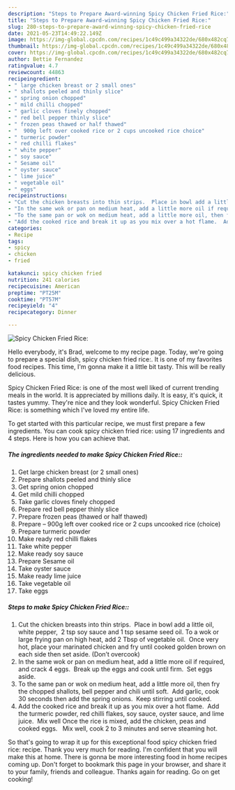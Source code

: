 ```yaml
---
description: "Steps to Prepare Award-winning Spicy Chicken Fried Rice:"
title: "Steps to Prepare Award-winning Spicy Chicken Fried Rice:"
slug: 280-steps-to-prepare-award-winning-spicy-chicken-fried-rice
date: 2021-05-23T14:49:22.149Z
image: https://img-global.cpcdn.com/recipes/1c49c499a34322de/680x482cq70/spicy-chicken-fried-rice-recipe-main-photo.jpg
thumbnail: https://img-global.cpcdn.com/recipes/1c49c499a34322de/680x482cq70/spicy-chicken-fried-rice-recipe-main-photo.jpg
cover: https://img-global.cpcdn.com/recipes/1c49c499a34322de/680x482cq70/spicy-chicken-fried-rice-recipe-main-photo.jpg
author: Bettie Fernandez
ratingvalue: 4.7
reviewcount: 44863
recipeingredient:
- " large chicken breast or 2 small ones"
- " shallots peeled and thinly slice"
- " spring onion chopped"
- " mild chilli chopped"
- " garlic cloves finely chopped"
- " red bell pepper thinly slice"
- " frozen peas thawed or half thawed"
- "  900g left over cooked rice or 2 cups uncooked rice choice"
- " turmeric powder"
- " red chilli flakes"
- " white pepper"
- " soy sauce"
- " Sesame oil"
- " oyster sauce"
- " lime juice"
- " vegetable oil"
- " eggs"
recipeinstructions:
- "Cut the chicken breasts into thin strips.  Place in bowl add a little oil, white pepper,  2 tsp soy sauce and 1 tsp sesame seed oil. To a wok or large frying pan on high heat, add 2 Tbsp of vegetable oil.  Once very hot, place your marinated chicken and fry until cooked golden brown on each side then set aside. (Don’t overcook)"
- "In the same wok or pan on medium heat, add a little more oil if required, and crack 4 eggs.  Break up the eggs and cook until firm.  Set eggs aside."
- "To the same pan or wok on medium heat, add a little more oil, then fry the chopped shallots, bell pepper and chili until soft.  Add garlic, cook 30 seconds then add the spring onions.  Keep stirring until cooked."
- "Add the cooked rice and break it up as you mix over a hot flame.  Add the turmeric powder, red chilli flakes, soy sauce, oyster sauce, and lime juice.  Mix well Once the rice is mixed, add the chicken, peas and cooked eggs.   Mix well, cook 2 to 3 minutes and serve steaming hot."
categories:
- Recipe
tags:
- spicy
- chicken
- fried

katakunci: spicy chicken fried 
nutrition: 241 calories
recipecuisine: American
preptime: "PT25M"
cooktime: "PT57M"
recipeyield: "4"
recipecategory: Dinner

---
```



![Spicy Chicken Fried Rice:](https://img-global.cpcdn.com/recipes/1c49c499a34322de/680x482cq70/spicy-chicken-fried-rice-recipe-main-photo.jpg)

Hello everybody, it's Brad, welcome to my recipe page. Today, we're going to prepare a special dish, spicy chicken fried rice:. It is one of my favorites food recipes. This time, I'm gonna make it a little bit tasty. This will be really delicious.

Spicy Chicken Fried Rice: is one of the most well liked of current trending meals in the world. It is appreciated by millions daily. It is easy, it's quick, it tastes yummy. They're nice and they look wonderful. Spicy Chicken Fried Rice: is something which I've loved my entire life.




To get started with this particular recipe, we must first prepare a few ingredients. You can cook spicy chicken fried rice: using 17 ingredients and 4 steps. Here is how you can achieve that.

<!--inarticleads1-->

##### The ingredients needed to make Spicy Chicken Fried Rice::

1. Get  large chicken breast (or 2 small ones)
1. Prepare  shallots peeled and thinly slice
1. Get  spring onion chopped
1. Get  mild chilli chopped
1. Take  garlic cloves finely chopped
1. Prepare  red bell pepper thinly slice
1. Prepare  frozen peas (thawed or half thawed)
1. Prepare  – 900g left over cooked rice or 2 cups uncooked rice (choice)
1. Prepare  turmeric powder
1. Make ready  red chilli flakes
1. Take  white pepper
1. Make ready  soy sauce
1. Prepare  Sesame oil
1. Take  oyster sauce
1. Make ready  lime juice
1. Take  vegetable oil
1. Take  eggs




<!--inarticleads2-->

##### Steps to make Spicy Chicken Fried Rice::

1. Cut the chicken breasts into thin strips.  Place in bowl add a little oil, white pepper,  2 tsp soy sauce and 1 tsp sesame seed oil. To a wok or large frying pan on high heat, add 2 Tbsp of vegetable oil.  Once very hot, place your marinated chicken and fry until cooked golden brown on each side then set aside. (Don’t overcook)
1. In the same wok or pan on medium heat, add a little more oil if required, and crack 4 eggs.  Break up the eggs and cook until firm.  Set eggs aside.
1. To the same pan or wok on medium heat, add a little more oil, then fry the chopped shallots, bell pepper and chili until soft.  Add garlic, cook 30 seconds then add the spring onions.  Keep stirring until cooked.
1. Add the cooked rice and break it up as you mix over a hot flame.  Add the turmeric powder, red chilli flakes, soy sauce, oyster sauce, and lime juice.  Mix well Once the rice is mixed, add the chicken, peas and cooked eggs.   Mix well, cook 2 to 3 minutes and serve steaming hot.




So that's going to wrap it up for this exceptional food spicy chicken fried rice: recipe. Thank you very much for reading. I'm confident that you will make this at home. There is gonna be more interesting food in home recipes coming up. Don't forget to bookmark this page in your browser, and share it to your family, friends and colleague. Thanks again for reading. Go on get cooking!
